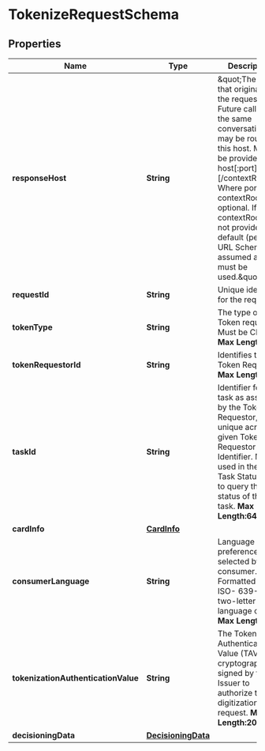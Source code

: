 
# TokenizeRequestSchema

## Properties
Name | Type | Description | Notes
------------ | ------------- | ------------- | -------------
**responseHost** | **String** | \&quot;The host that originated the request. Future calls in the same conversation may be routed to this host. Must be provided as: host[:port][/contextRoot] Where port and contextRoot are optional. If contextRoot is not provided, the default (per the URL Scheme) is assumed and must be used.\&quot;  |  [optional]
**requestId** | **String** | Unique identifier for the request.  |  [optional]
**tokenType** | **String** | The type of Token requested. Must be CLOUD       __Max Length:32__     | 
**tokenRequestorId** | **String** | Identifies the Token Requestor       __Max Length:11__   | 
**taskId** | **String** | Identifier for this task as assigned by the Token Requestor, unique across a given Token Requestor Identifier. May be used in the Get Task Status API to query the status of this task.      __Max Length:64__  | 
**cardInfo** | [**CardInfo**](CardInfo.md) |  | 
**consumerLanguage** | **String** | Language preference selected by the consumer. Formatted as an ISO- 639-1 two-letter language code.    __Max Length:2__  |  [optional]
**tokenizationAuthenticationValue** | **String** | The Tokenization Authentication Value (TAV) as cryptographically signed by the Issuer to authorize this digitization request.      __Max Length:2048__  |  [optional]
**decisioningData** | [**DecisioningData**](DecisioningData.md) |  |  [optional]



